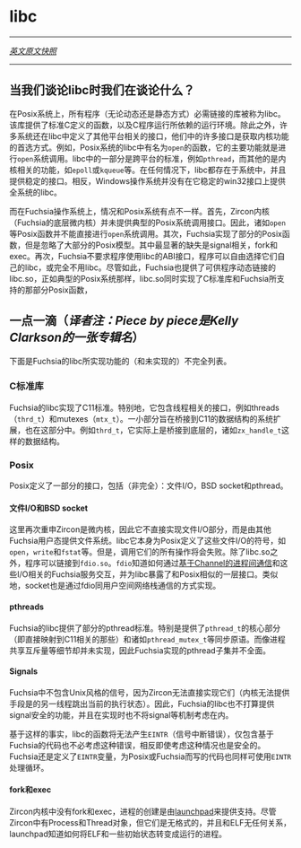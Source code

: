# libc
---

[*英文原文快照*](https://github.com/fuchsia-mirror/docs/blob/a774512b9d926ee438a77ddc6a5f362b71e0cc4b/the-book/README.md)

---

<!-- ## What do we mean by libc? -->
## 当我们谈论libc时我们在谈论什么？
<!--- 
On Posix-y systems, programs link against a library (either
dynamically or statically) called libc. This library provides the
functions defined by the C standard, as well as the runtime
environment for C programs. Many systems also define other
platform-specific interfaces in the same library. Many of these
interfaces are the preferred way for userspace to access kernel
functionality. For example, Posix-y systems have an `open` function in
their libc which calls an `open` system call. Sometimes these are
cross-platform standards, such as pthreads. Others are interfaces to
kernel-specific functionality, such as `epoll` or `kqueue`. In any
case, this library is present on the system itself and is a stable
interface. In constast, Windows does not provide a systemwide libc in
its stable win32 interface.
--->
在Posix系统上，所有程序（无论动态还是静态方式）必需链接的库被称为libc。该库提供了标准C定义的函数，以及C程序运行所依赖的运行环境。除此之外，许多系统还在libc中定义了其他平台相关的接口，他们中的许多接口是获取内核功能的首选方式。例如，Posix系统的libc中有名为`open`的函数，它的主要功能就是进行`open`系统调用。libc中的一部分是跨平台的标准，例如`pthread`，而其他的是内核相关的功能，如`epoll`或`kqueue`等。在任何情况下，libc都存在于系统中，并且提供稳定的接口。相反，Windows操作系统并没有在它稳定的win32接口上提供全系统的libc。

<!---
On Fuchsia the story is a bit different from Posix systems. First, the
Zircon kernel (Fuchsia's microkernel) does not provide a typical
Posix system call interface. So a Posix function like `open` can't
call a Zircon `open` syscall. Secondly, Fuchsia implements some parts
of Posix, but omits large parts of the Posix model. Most conspicuously
absent are signals, fork, and exec. Third, Fuchsia does not require
that programs use libc's ABI. Programs are free to use their own libc,
or to do without. However, Fuchsia does provide a libc.so which
programs can dynamically link, which provides implementations both of
the C standard library and of the parts of Posix Fuchsia supports, as
typical Posix systems do.
--->
而在Fuchsia操作系统上，情况和Posix系统有点不一样。首先，Zircon内核（Fuchsia的底层微内核）并未提供典型的Posix系统调用接口。因此，诸如`open`等Posix函数并不能直接进行`open`系统调用。其次，Fuchsia实现了部分的Posix函数，但是忽略了大部分的Posix模型。其中最显著的缺失是signal相关，fork和exec。再次，Fuchsia不要求程序使用libc的ABI接口，程序可以自由选择它们自己的libc，或完全不用libc。尽管如此，Fuchsia也提供了可供程序动态链接的libc.so，正如典型的Posix系统那样，libc.so同时实现了C标准库和Fuchsia所支持的那部分Posix函数，

<!---
## Piece by piece
--->
## 一点一滴（*译者注：Piece by piece是Kelly Clarkson的一张专辑名*）

<!---
This is a partial list of what is implemented (or not) in Fuchsia's
libc.
--->
下面是Fuchsia的libc所实现功能的（和未实现的）不完全列表。

<!---
### The C standard library
--->
### C标准库

<!---
Fuchsia's libc implements the C11 standard. In particular this
includes the threading-related interfaces such as threads (`thrd_t`)
and mutexes (`mtx_t`). A small handful of extensions are also in this
portion of the system to bridge the C11 structures, like a `thrd_t`,
to underlying kernel structures, like the `zx_handle_t` underlying it.
--->
Fuchsia的libc实现了C11标准。特别地，它包含线程相关的接口，例如threads（`thrd_t`）和mutexes（`mtx_t`）。一小部分旨在桥接到C11的数据结构的系统扩展，也在这部分中。例如`thrd_t`，它实际上是桥接到底层的，诸如`zx_handle_t`这样的数据结构。

### Posix
<!---
Posix defines a number of interfaces. These include (not
exhaustively): file I/O, BSD sockets, and pthreads.
--->
Posix定义了一部分的接口，包括（非完全）：文件I/O，BSD socket和pthread。

<!---
#### File I/O and BSD sockets
--->
#### 文件I/O和BSD socket

<!---
Recall that Zircon is a microkernel that is not in the business of
implementing file I/O. Instead, other Fuchsia userspace services
provide filesystems. libc itself defines weak symbols for Posix file
I/O functions such as `open`, `write`, and `fstat`. However, all these
calls simply fail. In addition to libc.so, programs can link the
fdio.so library. fdio knows how to speak to those other Fuchsia
services over
[Channel IPC][zircon-concepts-message-passing], and
provides a Posix-like layer for libc to expose. Sockets are similarly
implemented via fdio communicating with the userspace network stack.
--->
这里再次重申Zircon是微内核，因此它不直接实现文件I/O部分，而是由其他Fuchsia用户态提供文件系统。libc它本身为Posix定义了这些文件I/O的符号，如`open`，`write`和`fstat`等。但是，调用它们的所有操作将会失败。除了libc.so之外，程序可以链接到`fdio.so`。`fdio`知道如何通过[基于Channel的进程间通信][zircon-concepts-message-passing]和这些I/O相关的Fuchsia服务交互，并为libc暴露了和Posix相似的一层接口。类似地，socket也是通过fdio同用户空间网络栈通信的方式实现。

#### pthreads

<!--- 
Fuchsia's libc provides parts of the pthread standard. In particular,
the core parts of `pthread_t` (those that map straightforwardly onto
the corresponding C11 concepts) and synchronization primitives like
`pthread_mutex_t` are provided. Some details, like process-shared
mutexes, are not implemented. The implemented subset does not aim to
be comprehensive.
--->

Fuchsia的libc提供了部分的pthread标准。特别是提供了`pthread_t`的核心部分（即直接映射到C11相关的那些）和诸如`pthread_mutex_t`等同步原语。而像进程共享互斥量等细节却并未实现，因此Fuchsia实现的pthread子集并不全面。

#### Signals

<!---
Fuchsia does not have Unix-style signals. Zircon provides no way to
directly implement them (the kernel provides no way to cause another
thread to jump off its thread of execution). Fuchsia's libc does not,
therefore, have a notion of signal-safe functions, and is not
implemented internally to be aware of mechanisms like signals.
--->
Fuchsia中不包含Unix风格的信号，因为Zircon无法直接实现它们（内核无法提供手段是的另一线程跳出当前的执行状态）。因此，Fuchsia的libc也不打算提供signal安全的功能，并且在实现时也不将signal等机制考虑在内。

<!---
Because of this fact, libc functions will not `EINTR`, and it is not
necessary for Fuchsia-only code to consider that case. However, it is
perfectly safe to do so. Fuchsia still defines the `EINTR` constant,
and code written for both Posix and Fuchsia may still have
`EINTR`-handling loops.
--->

基于这样的事实，libc的函数将无法产生`EINTR`（信号中断错误），仅包含基于Fuchsia的代码也不必考虑这种错误，相反即使考虑这种情况也是安全的。Fuchsia还是定义了`EINTR`变量，为Posix或Fuchsia而写的代码也同样可使用`EINTR`处理循环。

<!---
#### fork and exec
--->
#### fork和exec

<!---
Zircon does not have fork or exec. Instead, process creation is
provided by [launchpad](https://github.com/fuchsia-mirror/docs/blob/a774512b9d926ee438a77ddc6a5f362b71e0cc4b/the-book/launchpad.md). While Zircon has Process and
Thread objects, these are pretty raw and know nothing about
ELF. Launchpad knows how to turn an ELF and some initial state into a
running process.
--->
Zircon内核中没有fork和exec，进程的创建是由[launchpad](launchpad.md)来提供支持。尽管Zircon中有Process和Thread对象，但它们是无格式的，并且和ELF无任何关系，launchpad知道如何将ELF和一些初始状态转变成运行的进程。

<!--- 
[zircon-concepts-message-passing]: https://fuchsia.googlesource.com/zircon/+/master/docs/concepts.md#message-passing-sockets-and-channels
--->

[zircon-concepts-message-passing]: /zircon/docs/concepts.md#消息传递socket和channel